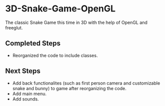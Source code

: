 # 3D-Snake-Game-OpenGL
The classic Snake Game this time in 3D with the help of OpenGL and freeglut. 

## Completed Steps
- Reorganized the code to include classes.

## Next Steps
- Add back functionalites (such as first person camera and customizable snake and bunny) to game after reorganizing the code.
- Add main menu.
- Add sounds.
